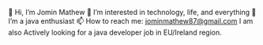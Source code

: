 👋 Hi, I’m Jomin Mathew
👀 I’m interested in technology, life, and everything
🌱 I’m a java enthusiast
📫 How to reach me: jominmathew87@gmail.com
I am also Actively looking for a java developer job in EU/Ireland region. 
